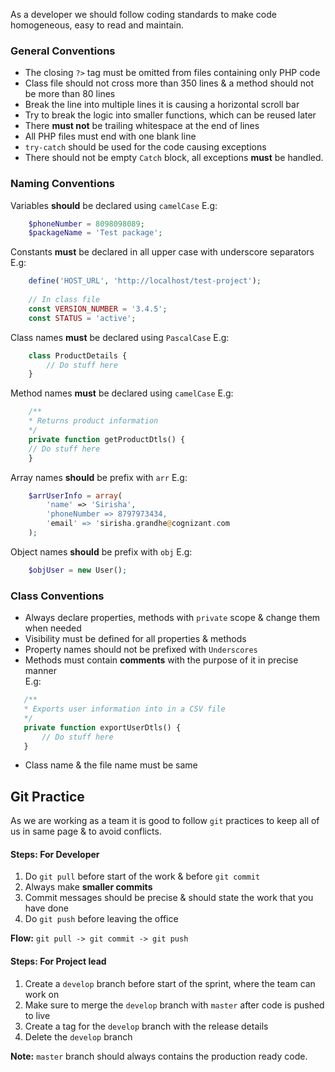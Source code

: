 As a developer we should follow coding standards to make code homogeneous, easy to read and maintain.

### General Conventions
- The closing ``` ?> ``` tag must be omitted from files containing only PHP code
- Class file should not cross more than 350 lines & a method should not be more than 80 lines
- Break the line into multiple lines it is causing a horizontal scroll bar
- Try to break the logic into smaller functions, which can be reused later
- There **must not** be trailing whitespace at the end of lines
- All PHP files must end with one blank line
- ```try-catch``` should be used for the code causing exceptions
- There should not be empty ```Catch``` block, all exceptions **must** be handled.


### Naming Conventions
Variables **should** be declared using `camelCase` 
E.g:
```php
	$phoneNumber = 8098098089;
	$packageName = 'Test package';
```
Constants **must** be declared in all upper case with underscore separators 
E.g:
```php
	define('HOST_URL', 'http://localhost/test-project');
	
	// In class file
	const VERSION_NUMBER = '3.4.5';
	const STATUS = 'active';
```
Class names **must** be declared using `PascalCase` 
E.g:
```php
	class ProductDetails {
		// Do stuff here
	}
```
Method names **must** be declared using `camelCase` 
E.g:
```php
    /**
    * Returns product information
    */
    private function getProductDtls() {
	// Do stuff here
    }
``` 
Array names **should** be prefix with ```arr``` 
E.g:
```php
	$arrUserInfo = array(
		'name' => 'Sirisha',
		'phoneNumber => 8797973434,
		'email' => 'sirisha.grandhe@cognizant.com
	);
```
Object names **should** be prefix with ```obj``` 
E.g:
```php
	$objUser = new User();
```

### Class Conventions
* Always declare properties, methods with ```private``` scope & change them when needed
* Visibility must be defined for all properties & methods
* Property names should not be prefixed with ```Underscores```
* Methods must contain **comments** with the purpose of it in precise manner   
 E.g:
 ```php
    /**
    * Exports user information into in a CSV file
    */
    private function exportUserDtls() {
   		// Do stuff here 
    }
```
* Class name & the file name must be same


## Git Practice

As we are working as a team it is good to follow ```git``` practices to keep all of us in same page & to avoid conflicts.

#### Steps: For Developer
1. Do ```git pull``` before start of the work & before ```git commit```
2. Always make **smaller commits**
3. Commit messages should be precise & should state the work that you have done
4. Do ```git push``` before leaving the office

**Flow:** ```git pull -> git commit -> git push```

#### Steps: For Project lead
1. Create a ```develop``` branch before start of the sprint, where the team can work on
2. Make sure to merge the ```develop``` branch with ```master``` after code is pushed to live
3. Create a tag for the ```develop``` branch with the release details
4. Delete the ```develop``` branch

**Note:** ```master``` branch should always contains the production ready code.
